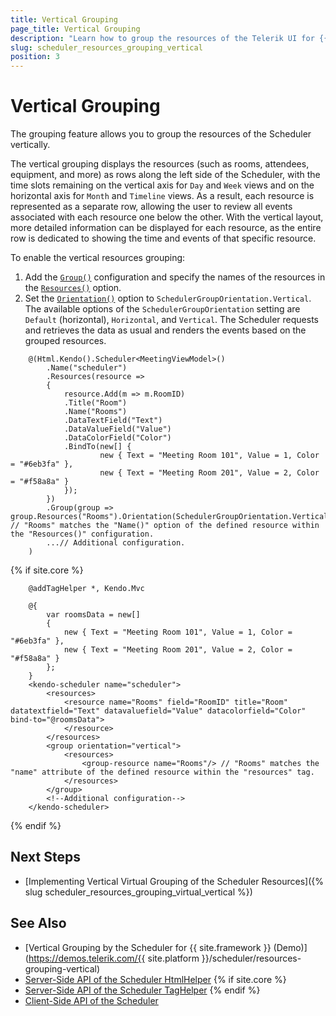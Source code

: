 ```yaml
---
title: Vertical Grouping
page_title: Vertical Grouping
description: "Learn how to group the resources of the Telerik UI for {{ site.framework }} Scheduler vertically."
slug: scheduler_resources_grouping_vertical
position: 3
---
```


# Vertical Grouping

The grouping feature allows you to group the resources of the Scheduler vertically.

The vertical grouping displays the resources (such as rooms, attendees, equipment, and more) as rows along the left side of the Scheduler, with the time slots remaining on the vertical axis for `Day` and `Week` views and on the horizontal axis for `Month` and `Timeline` views. As a result, each resource is represented as a separate row, allowing the user to review all events associated with each resource one below the other. With the vertical layout, more detailed information can be displayed for each resource, as the entire row is dedicated to showing the time and events of that specific resource.

To enable the vertical resources grouping:

1. Add the [`Group()`](/api/kendo.mvc.ui.fluent/schedulerbuilder#groupsystemaction) configuration and specify the names of the resources in the [`Resources()`](/api/kendo.mvc.ui.fluent/schedulergroupbuilder#resourcessystemstring) option.
1. Set the [`Orientation()`](/api/kendo.mvc.ui.fluent/schedulergroupbuilder#orientationkendomvcuischedulergrouporientation) option to `SchedulerGroupOrientation.Vertical`. The available options of the `SchedulerGroupOrientation` setting are `Default` (horizontal), `Horizontal`, and `Vertical`.
  The Scheduler requests and retrieves the data as usual and renders the events based on the grouped resources.
  ```HtmlHelper
      @(Html.Kendo().Scheduler<MeetingViewModel>()
          .Name("scheduler")
          .Resources(resource =>
          {
              resource.Add(m => m.RoomID)
              .Title("Room")
              .Name("Rooms")
              .DataTextField("Text")
              .DataValueField("Value")
              .DataColorField("Color")
              .BindTo(new[] {
                      new { Text = "Meeting Room 101", Value = 1, Color = "#6eb3fa" },
                      new { Text = "Meeting Room 201", Value = 2, Color = "#f58a8a" }
              });
          })
          .Group(group => group.Resources("Rooms").Orientation(SchedulerGroupOrientation.Vertical)) // "Rooms" matches the "Name()" option of the defined resource within the "Resources()" configuration.
          ...// Additional configuration.
      )
  ```
  {% if site.core %}
  ```TagHelper
      @addTagHelper *, Kendo.Mvc

      @{
          var roomsData = new[]
          {
              new { Text = "Meeting Room 101", Value = 1, Color = "#6eb3fa" },
              new { Text = "Meeting Room 201", Value = 2, Color = "#f58a8a" }
          };
      }
      <kendo-scheduler name="scheduler">
          <resources>
              <resource name="Rooms" field="RoomID" title="Room" datatextfield="Text" datavaluefield="Value" datacolorfield="Color" bind-to="@roomsData">
              </resource>
          </resources>
          <group orientation="vertical">
              <resources>
                  <group-resource name="Rooms"/> // "Rooms" matches the "name" attribute of the defined resource within the "resources" tag.
              </resources>
          </group>
          <!--Additional configuration-->
      </kendo-scheduler>
  ```
  {% endif %}

## Next Steps

* [Implementing Vertical Virtual Grouping of the Scheduler Resources]({% slug scheduler_resources_grouping_virtual_vertical %})

## See Also

* [Vertical Grouping by the Scheduler for {{ site.framework }} (Demo)](https://demos.telerik.com/{{ site.platform }}/scheduler/resources-grouping-vertical)
* [Server-Side API of the Scheduler HtmlHelper](/api/scheduler)
{% if site.core %}
* [Server-Side API of the Scheduler TagHelper](/api/taghelpers/scheduler)
{% endif %}
* [Client-Side API of the Scheduler](https://docs.telerik.com/kendo-ui/api/javascript/ui/scheduler)